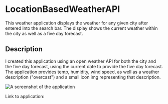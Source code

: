 # LocationBasedWeatherAPI

This weather application displays the weather for any given city after entered into the search bar. 
The display shows the current weather within the city as well as a five day forecast.

## Description

I created this application using an open weather API for both the city and the five day forecast, using the current date to provide the five day forecast. 
The application provides temp, humidity, wind speed, as well as a weather description ("overcast") and a small icon img representing that description. 



![A screenshot of the application](assets/images/forecast.jpg?raw=true "Title")




Link to application: 

